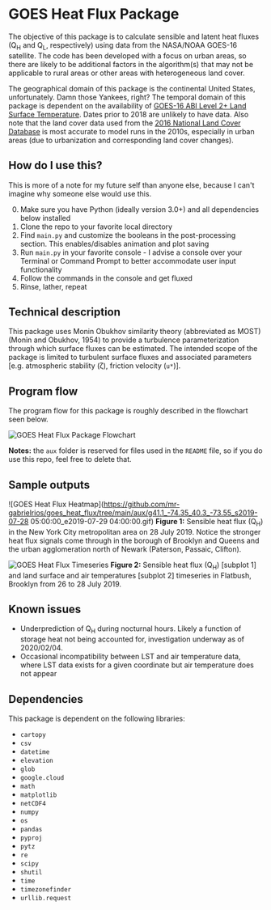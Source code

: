 # GOES Heat Flux Package
The objective of this package is to calculate sensible and latent heat fluxes (Q<sub>H</sub> and Q<sub>L</sub>, respectively) using data from the NASA/NOAA GOES-16 satellite. The code has been developed with a focus on urban areas, so there are likely to be additional factors in the algorithm(s) that may not be applicable to rural areas or other areas with heterogeneous land cover.

The geographical domain of this package is the continental United States, unfortunately. Damn those Yankees, right? The temporal domain of this package is dependent on the availability of [GOES-16 ABI Level 2+ Land Surface Temperature](https://console.cloud.google.com/storage/browser/gcp-public-data-goes-16/ABI-L2-LSTC). Dates prior to 2018 are unlikely to have data. Also note that the land cover data used from the [2016 National Land Cover Database](https://www.mrlc.gov/data/nlcd-2016-land-cover-conus) is most accurate to model runs in the 2010s, especially in urban areas (due to urbanization and corresponding land cover changes).

## How do I use this?
This is more of a note for my future self than anyone else, because I can't imagine why someone else would use this.

0. Make sure you have Python (ideally version 3.0+) and all dependencies below installed
1. Clone the repo to your favorite local directory
2. Find `main.py` and customize the booleans in the post-processing section. This enables/disables animation and plot saving
3. Run `main.py` in your favorite console - I advise a console over your Terminal or Command Prompt to better accommodate user input functionality
4. Follow the commands in the console and get fluxed
5. Rinse, lather, repeat

## Technical description
This package uses Monin Obukhov similarity theory (abbreviated as MOST) (Monin and Obukhov, 1954) to provide a turbulence parameterization through which surface fluxes can be estimated. The intended scope of the package is limited to turbulent surface fluxes and associated parameters [e.g. atmospheric stability (&zeta;), friction velocity (`u*`)].

## Program flow
The program flow for this package is roughly described in the flowchart seen below. 

![GOES Heat Flux Package Flowchart](https://github.com/mr-gabrielrios/goes_heat_flux/tree/main/aux/goes_heat_flux_product_flowchart.png)

**Notes:** the `aux` folder is reserved for files used in the `README` file, so if you do use this repo, feel free to delete that.

## Sample outputs

![GOES Heat Flux Heatmap](https://github.com/mr-gabrielrios/goes_heat_flux/tree/main/aux/g41.1_-74.35_40.3_-73.55_s2019-07-28 05:00:00_e2019-07-29 04:00:00.gif)
**Figure 1:** Sensible heat flux (Q<sub>H</sub>) in the New York City metropolitan area on 28 July 2019. Notice the stronger heat flux signals come through in the borough of Brooklyn and Queens and the urban agglomeration north of Newark (Paterson, Passaic, Clifton).

![GOES Heat Flux Timeseries](https://github.com/mr-gabrielrios/goes_heat_flux/tree/main/aux/timeseries_example.png)
**Figure 2:** Sensible heat flux (Q<sub>H</sub>) [subplot 1] and land surface and air temperatures [subplot 2] timeseries in Flatbush, Brooklyn from 26 to 28 July 2019.

## Known issues
* Underprediction of Q<sub>H</sub> during nocturnal hours. Likely a function of storage heat not being accounted for, investigation underway as of 2020/02/04.
* Occasional incompatibility between LST and air temperature data, where LST data exists for a given coordinate but air temperature does not appear

## Dependencies
This package is dependent on the following libraries:
* `cartopy`
* `csv`
* `datetime`
* `elevation`
* `glob`
* `google.cloud`
* `math`
* `matplotlib`
* `netCDF4`
* `numpy`
* `os`
* `pandas`
* `pyproj`
* `pytz`
* `re`
* `scipy`
* `shutil`
* `time`
* `timezonefinder`
* `urllib.request`